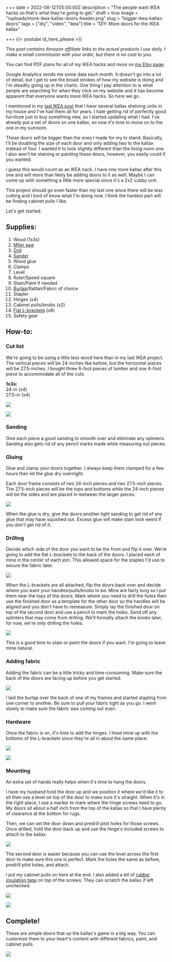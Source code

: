 +++
date = 2022-08-12T05:00:00Z
description = "The people want IKEA hacks so that's what they're going to get."
draft = true
image = "/uploads/more-ikea-kallax-doors-header.png"
slug = "bigger-ikea-kallax-doors"
tags = ["diy", "video", "ikea"]
title = "DIY: More doors for the IKEA kallax"

+++
{{< youtube id_here_please >}}

_This post contains Amazon affiliate links to the actual products I use daily. I make a small commission with your order, but there is no cost to you._

You can find PDF plans for all of my IKEA hacks and more on [my Etsy page](https://www.etsy.com/shop/CodysCraftyCo).

Google Analytics sends me some data each month. It doesn't go into a lot of detail, but I get to see the broad strokes of how my website is doing and I'm steadily going up in the charts. One thing I pay attention to is what people are searching for when they click on my website and it has become apparent that everyone wants more IKEA hacks. So here we go.

I mentioned in my [last IKEA post](https://craftycody.com/crafts/doors-ikea-kallax/) that I have several kallax shelving units in my house and I've had them all for years. I hate getting rid of perfectly good furniture just to buy something new, so I started updating what I had. I've already put a set of doors on one kallax, so now it's time to move on to the one in my sunroom.

These doors will be bigger than the ones I made for my tv stand. Basically, I'll be doubling the size of each door and only adding two to the kallax instead of four. I wanted it to look slightly different than the living room one. I also won't be staining or painting these doors, however, you easily could if you wanted.

I guess this would count as an IKEA hack. I have one more kallax after this one and will more than likely be adding doors to it as well. Maybe I can come up with something a little more special since it's a 2x2 cubby unit.

This project should go even faster than my last one since there will be less cutting and I kind of know what I'm doing now. I think the hardest part will be finding cabinet pulls I like.

Let's get started.

## Supplies:

 1. Wood (1x3s)
 2. [Miter saw](https://amzn.to/3zYLXCU)
 3. [Drill](https://amzn.to/3BHcK83)
 4. [Sander](https://amzn.to/3zzE71q)
 5. Wood glue
 6. Clamps
 7. Level
 8. Ruler/Speed square
 9. Stain/Paint if needed
10. [Burlap](https://amzn.to/3oTgz2m)/Rattan/Fabric of choice
11. Stapler
12. Hinges (x4)
13. Cabinet pulls/knobs (x2)
14. [Flat L-brackets](https://www.lowes.com/pd/ReliaBilt-ReliaBilt-1-1-2-in-Zinc-Plated-Flat-Corner-Brace-4-Pack/5003433045) (x8)
15. Safety gear

## How-to:

### Cut list

We're going to be using a little less wood here than in my last IKEA project. The vertical pieces will be 24-inches like before, but the horizontal pieces will be 27.5-inches. I bought three 6-foot pieces of lumber and one 4-foot piece to accommodate all of the cuts.

**1x3s:**  
24-in (x4)  
27\.5-in (x4)

![](/uploads/a-setup-for-ikea-doors-2.jpg)

![](/uploads/a-setup-for-ikea-doors-1.jpg)

### Sanding

Give each piece a good sanding to smooth over and eliminate any splinters. Sanding also gets rid of any pencil marks made while measuring out pieces.

### Gluing

Glue and clamp your doors together. I always keep them clamped for a few hours then let the glue dry overnight.

Each door frame consists of two 24-inch pieces and two 27.5-inch pieces. The 27.5-inch pieces will be the tops and bottoms while the 24-inch pieces will be the sides and are placed in-between the larger pieces.

![](/uploads/b-clamping-ikea-doors-1.jpg)

When the glue is dry, give the doors another light sanding to get rid of any glue that may have squished out. Excess glue will make stain look weird if you don't get rid of it.

### Drilling

Decide which side of the door you want to be the front and flip it over. We're going to add the flat L-brackets to the back of the doors. I placed each of mine in the center of each join. This allowed space for the staples I'd use to secure the fabric later.

![](/uploads/c-adding-l-brackets-to-ikea-doors-2.jpg)

When the L-brackets are all attached, flip the doors back over and decide where you want your handles/pulls/knobs to be. Mine are fairly long so I put them near the tops of the doors. Mark where you need to drill the holes then use the finished door as a template for the other door so the handles will be aligned and you don't have to remeasure. Simply lay the finished door on top of the second door and use a pencil to mark the holes. Sand off any splinters that may come from drilling. We'll formally attach the knobs later, for now, we're only drilling the holes.

![](/uploads/c-adding-l-brackets-to-ikea-doors-1.jpg)

This is a good time to stain or paint the doors if you want. I'm going to leave mine natural.

### Adding fabric

Adding the fabric can be a little tricky and time-consuming. Make sure the back of the doors are facing up before you get started.

![](/uploads/d-adding-burlap-to-doors-1.jpg)

I laid the burlap over the back of one of my frames and started stapling from one corner to another. Be sure to pull your fabric tight as you go. I went slowly to make sure the fabric was coming out even.

### Hardware

Once the fabric is on, it's time to add the hinges. I lined mine up with the bottoms of the L-brackets since they're all in about the same place.

![](/uploads/e-hinges-2.jpg)

![](/uploads/e-hinges-1.jpg)

### Mounting

An extra set of hands really helps when it's time to hang the doors.

I have my husband hold the door up and we position it where we'd like it to sit then use a level on top of the door to make sure it's straight. When it's in the right place, I use a marker to mark where the hinge screws need to go. My doors sit about a half inch from the top of the kallax so that I have plenty of clearance at the bottom for rugs.

Then, we can set the door down and predrill pilot holes for those screws. Once drilled, hold the door back up and use the hinge's included screws to attach to the kallax.

![](/uploads/f-finished-doors-closeups-2.jpg)

The second door is easier because you can use the level across the first door to make sure this one is perfect. Mark the holes the same as before, predrill pilot holes, and attach.

I put my cabinet pulls on here at the end. I also added a bit of [rubber insulation tape](https://www.lowes.com/pd/Frost-King-1-8-in-Rubber-Plumbing-Pipe-Wrap-Insulation/3427634) on top of the screws. They can scratch the kallax if left unchecked.

![](/uploads/f-finished-doors-closeups-3.jpg)

![](/uploads/f-finished-doors-closeups-1.jpg)

## Complete!

These are simple doors that up the kallax's game in a big way. You can customize them to your heart's content with different fabrics, paint, and cabinet pulls.

![](/uploads/g-finished-doors-2.jpg)